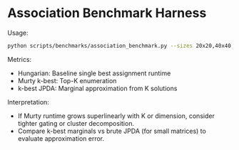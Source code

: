 # Association Benchmark Harness

Usage:
```bash
python scripts/benchmarks/association_benchmark.py --sizes 20x20,40x40,80x80 --k 15 --structure clustered --repeats 3
```

Metrics:
- Hungarian: Baseline single best assignment runtime
- Murty k-best: Top-K enumeration
- k-best JPDA: Marginal approximation from K solutions

Interpretation:
- If Murty runtime grows superlinearly with K or dimension, consider tighter gating or cluster decomposition.
- Compare k-best marginals vs brute JPDA (for small matrices) to evaluate approximation error.
